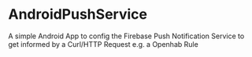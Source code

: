 # AndroidPushService
A simple Android App to config the Firebase Push Notification Service to get informed by a Curl/HTTP Request e.g. a Openhab Rule
